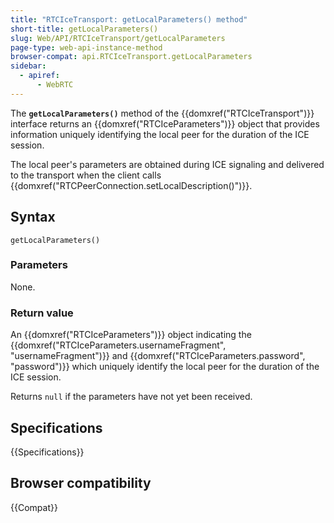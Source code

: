 ```yaml
---
title: "RTCIceTransport: getLocalParameters() method"
short-title: getLocalParameters()
slug: Web/API/RTCIceTransport/getLocalParameters
page-type: web-api-instance-method
browser-compat: api.RTCIceTransport.getLocalParameters
sidebar:
  - apiref:
      - WebRTC
---
```


The **`getLocalParameters()`** method of the {{domxref("RTCIceTransport")}} interface returns an {{domxref("RTCIceParameters")}} object that provides information uniquely identifying the local peer for the duration of the ICE session.

The local peer's parameters are obtained during ICE signaling and delivered to the transport when the client calls {{domxref("RTCPeerConnection.setLocalDescription()")}}.

## Syntax

```js-nolint
getLocalParameters()
```

### Parameters

None.

### Return value

An {{domxref("RTCIceParameters")}} object indicating the {{domxref("RTCIceParameters.usernameFragment", "usernameFragment")}} and {{domxref("RTCIceParameters.password", "password")}} which uniquely identify the local peer for the duration of the ICE session.

Returns `null` if the parameters have not yet been received.

## Specifications

{{Specifications}}

## Browser compatibility

{{Compat}}
